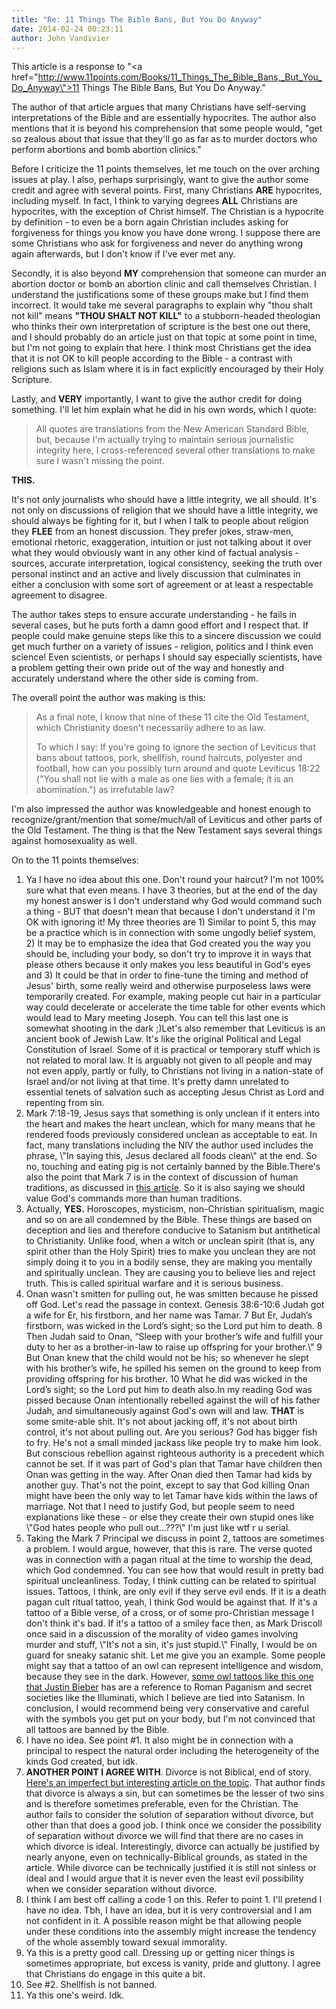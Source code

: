 ```yaml
---
title: "Re: 11 Things The Bible Bans, But You Do Anyway"
date: 2014-02-24 00:23:11
author: John Vandivier
---
```




This article is a response to \"<a href=\"http://www.11points.com/Books/11_Things_The_Bible_Bans,_But_You_Do_Anyway\">11 Things The Bible Bans, But You Do Anyway</a>.\"

The author of that article argues that many Christians have self-serving interpretations of the Bible and are essentially hypocrites. The author also mentions that it is beyond his comprehension that some people would, \"get so zealous about that issue that they'll go as far as to murder doctors who perform abortions and bomb abortion clinics.\"

Before I criticize the 11 points themselves, let me touch on the over arching issues at play. I also, perhaps surprisingly, want to give the author some credit and agree with several points. First, many Christians <strong>ARE</strong> hypocrites, including myself. In fact, I think to varying degrees <strong>ALL</strong> Christians are hypocrites, with the exception of Christ himself. The Christian is a hypocrite by definition - to even be a born again Christian includes asking for forgiveness for things you know you have done wrong. I suppose there are some Christians who ask for forgiveness and never do anything wrong again afterwards, but I don't know if I've ever met any.

Secondly, it is also beyond <strong>MY</strong> comprehension that someone can murder an abortion doctor or bomb an abortion clinic and call themselves Christian. I understand the justifications some of these groups make but I find them incorrect. It would take me several paragraphs to explain why \"thou shalt not kill\" means <strong>\"THOU SHALT NOT KILL\"</strong> to a stubborn-headed theologian who thinks their own interpretation of scripture is the best one out there, and I should probably do an article just on that topic at some point in time, but I'm not going to explain that here. I think most Christians get the idea that it is not OK to kill people according to the Bible - a contrast with religions such as Islam where it is in fact explicitly encouraged by their Holy Scripture.

Lastly, and <strong>VERY</strong> importantly, I want to give the author credit for doing something. I'll let him explain what he did in his own words, which I quote:
<blockquote>All quotes are translations from the New American Standard Bible, but, because I'm actually trying to maintain serious journalistic integrity here, I cross-referenced several other translations to make sure I wasn't missing the point.</blockquote>
<strong style=\"line-height: 1.5em;\">THIS.</strong>

It's not only journalists who should have a little integrity, we all should. It's not only on discussions of religion that we should have a little integrity, we should always be fighting for it, but I when I talk to people about religion they <strong>FLEE</strong> from an honest discussion. They prefer jokes, straw-men, emotional rhetoric, exaggeration, intuition or just not talking about it over what they would obviously want in any other kind of factual analysis - sources, accurate interpretation, logical consistency, seeking the truth over personal instinct and an active and lively discussion that culminates in either a conclusion with some sort of agreement or at least a respectable agreement to disagree.

The author takes steps to ensure accurate understanding - he fails in several cases, but he puts forth a damn good effort and I respect that. If people could make genuine steps like this to a sincere discussion we could get much further on a variety of issues - religion, politics and I think even science! Even scientists, or perhaps I should say especially scientists, have a problem getting their own pride out of the way and honestly and accurately understand where the other side is coming from.

The overall point the author was making is this:
<blockquote>As a final note, I know that nine of these 11 cite the Old Testament, which Christianity doesn't necessarily adhere to as law.

To which I say: If you're going to ignore the section of Leviticus that bans about tattoos, pork, shellfish, round haircuts, polyester and football, how can you possibly turn around and quote Leviticus 18:22 (\"You shall not lie with a male as one lies with a female; it is an abomination.\") as irrefutable law?</blockquote>
I'm also impressed the author was knowledgeable and honest enough to recognize/grant/mention that some/much/all of Leviticus and other parts of the Old Testament. The thing is that the New Testament says several things against homosexuality as well.

On to the 11 points themselves:
<ol>
	<li>Ya I have no idea about this one. Don't round your haircut? I'm not 100% sure what that even means. I have 3 theories, but at the end of the day my honest answer is I don't understand why God would command such a thing - BUT that doesn't mean that because I don't understand it I'm OK with ignoring it! My three theories are 1) Similar to point 5, this may be a practice which is in connection with some ungodly belief system, 2) It may be to emphasize the idea that God created you the way you should be, including your body, so don't try to improve it in ways that please others because it only makes you less beautiful in God's eyes and 3) It could be that in order to fine-tune the timing and method of Jesus' birth, some really weird and otherwise purposeless laws were temporarily created. For example, making people cut hair in a particular way could decelerate or accelerate the time table for other events which would lead to Mary meeting Joseph. You can tell this last one is somewhat shooting in the dark ;)Let's also remember that Leviticus is an ancient book of Jewish Law. It's like the original Political and Legal Constitution of Israel. Some of it is practical or temporary stuff which is not related to moral law. It is arguably not given to all people and may not even apply, partly or fully, to Christians not living in a nation-state of Israel and/or not living at that time. It's pretty damn unrelated to essential tenets of salvation such as accepting Jesus Christ as Lord and repenting from sin.</li>
	<li>Mark 7:18-19, Jesus says that something is only unclean if it enters into the heart and makes the heart unclean, which for many means that he rendered foods previously considered unclean as acceptable to eat. In fact, many translations including the NIV the author used includes the phrase, \"In saying this, Jesus declared all foods clean\" at the end. So no, touching and eating pig is not certainly banned by the Bible.There's also the point that Mark 7 is in the context of discussion of human traditions, as discussed in <a href=\"http://jesusisajew.org/Short/MK7V19.php\">this article</a>. So it is also saying we should value God's commands more than human traditions.</li>
	<li>Actually, <strong>YES.</strong> Horoscopes, mysticism, non-Christian spiritualism, magic and so on are all condemned by the Bible. These things are based on deception and lies and therefore conducive to Satanism but antithetical to Christianity. Unlike food, when a witch or unclean spirit (that is, any spirit other than the Holy Spirit) tries to make you unclean they are not simply doing it to you in a bodily sense, they are making you mentally and spiritually unclean. They are causing you to believe lies and reject truth. This is called spiritual warfare and it is serious business.</li>
	<li>Onan wasn't smitten for pulling out, he was smitten because he pissed off God. Let's read the passage in context. Genesis 38:6-10:6 Judah got a wife for Er, his firstborn, and her name was Tamar.
7 But Er, Judah’s firstborn, was wicked in the Lord’s sight; so the Lord put him to death.
8 Then Judah said to Onan, “Sleep with your brother’s wife and fulfill your duty to her as a brother-in-law to raise up offspring for your brother.\"
9 But Onan knew that the child would not be his; so whenever he slept with his brother’s wife, he spilled his semen on the ground to keep from providing offspring for his brother.
10 What he did was wicked in the Lord’s sight; so the Lord put him to death also.In my reading God was pissed because Onan intentionally rebelled against the will of his father Judah, and simultaneously against God's own will and law. <strong>THAT</strong> is some smite-able shit. It's not about jacking off, it's not about birth control, it's not about pulling out. Are you serious? God has bigger fish to fry. He's not a small minded jackass like people try to make him look. But conscious rebellion against righteous authority is a precedent which cannot be set. If it was part of God's plan that Tamar have children then Onan was getting in the way. After Onan died then Tamar had kids by another guy. That's not the point, except to say that God killing Onan might have been the only way to let Tamar have kids within the laws of marriage. Not that I need to justify God, but people seem to need explanations like these - or else they create their own stupid ones like \"God hates people who pull out...???\" I'm just like wtf r u serial.</li>
	<li>Taking the Mark 7 Principal we discuss in point 2, tattoos are sometimes a problem. I would argue, however, that this is rare. The verse quoted was in connection with a pagan ritual at the time to worship the dead, which God condemned. You can see how that would result in pretty bad spiritual uncleanliness. Today, I think cutting can be related to spiritual issues. Tattoos, I think, are only evil if they serve evil ends. If it is a death pagan cult ritual tattoo, yeah, I think God would be against that. If it's a tattoo of a Bible verse, of a cross, or of some pro-Christian message I don't think it's bad. If it's a tattoo of a smiley face then, as Mark Driscoll once said in a discussion of the morality of video games involving murder and stuff, \"It's not a sin, it's just stupid.\" Finally, I would be on guard for sneaky satanic shit. Let me give you an example. Some people might say that a tattoo of an owl can represent intelligence and wisdom, because they see in the dark. However, <a href=\"http://www.youtube.com/watch?v=-6eos6eKCRc\">some owl tattoos like this one that Justin Bieber</a> has are a reference to Roman Paganism and secret societies like the Illuminati, which I believe are tied into Satanism. In conclusion, I would recommend being very conservative and careful with the symbols you get put on your body, but I'm not convinced that all tattoos are banned by the Bible.</li>
	<li>I have no idea. See point #1. It also might be in connection with a principal to respect the natural order including the heterogeneity of the kinds God created, but idk.</li>
	<li><strong>ANOTHER POINT I AGREE WITH</strong>. Divorce is not Biblical, end of story. <a href=\"http://www.reclaimingthemind.org/blog/2007/11/is-divorce-ever-biblical/\">Here's an imperfect but interesting article on the topic</a>. That author finds that divorce is always a sin, but can sometimes be the lesser of two sins and is therefore sometimes preferable, even for the Christian. The author fails to consider the solution of separation without divorce, but other than that does a good job. I think once we consider the possibility of separation without divorce we will find that there are no cases in which divorce is ideal. Interestingly, divorce can actually be justified by nearly anyone, even on technically-Biblical grounds, as stated in the article. While divorce can be technically justified it is still not sinless or ideal and I would argue that it is never even the least evil possibility when we consider separation without divorce.</li>
	<li>I think I am best off calling a code 1 on this. Refer to point 1. I'll pretend I have no idea. Tbh, I have an idea, but it is very controversial and I am not confident in it. A possible reason might be that allowing people under these conditions into the assembly might increase the tendency of the whole assembly toward sexual immorality.</li>
	<li>Ya this is a pretty good call. Dressing up or getting nicer things is sometimes appropriate, but excess is vanity, pride and gluttony. I agree that Christians do engage in this quite a bit.</li>
	<li>See #2. Shellfish is not banned.</li>
	<li>Ya this one's weird. Idk.</li>
</ol>
&nbsp;